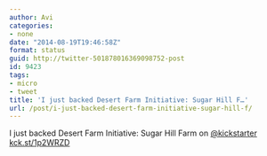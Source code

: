 ```yaml
---
author: Avi
categories:
- none
date: "2014-08-19T19:46:58Z"
format: status
guid: http://twitter-501878016369098752-post
id: 9423
tags:
- micro
- tweet
title: 'I just backed Desert Farm Initiative: Sugar Hill F…'
url: /post/i-just-backed-desert-farm-initiative-sugar-hill-f/
---
```

I just backed Desert Farm Initiative: Sugar Hill Farm on [@kickstarter](http://twitter.com/kickstarter) [kck.st/1p2WRZD](http://kck.st/1p2WRZD)